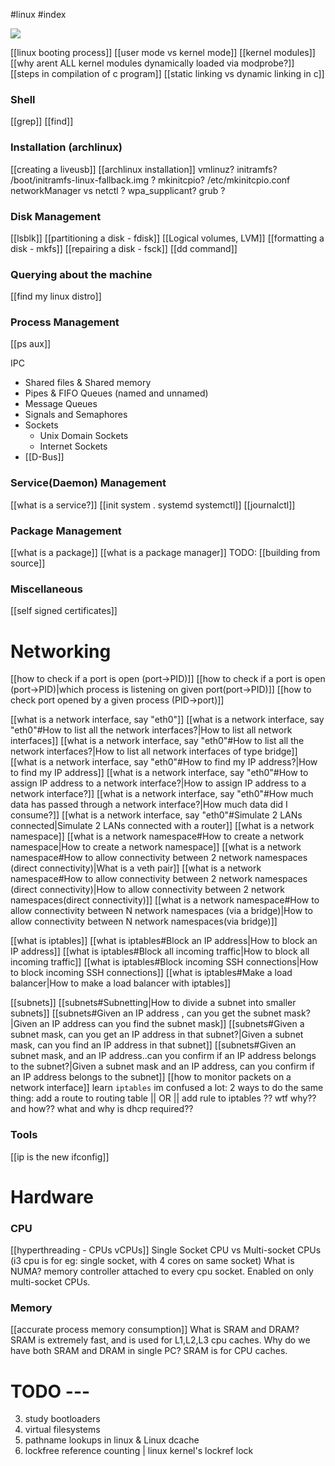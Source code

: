 #linux #index

![](linux-00.png)

[[linux booting process]]
[[user mode vs kernel mode]]
[[kernel modules]]
[[why arent ALL kernel modules dynamically loaded via modprobe?]]
[[steps in compilation of c program]]
[[static linking vs dynamic linking in c]]

### Shell
[[grep]]
[[find]]
### Installation (archlinux)
[[creating a liveusb]]
[[archlinux installation]]
vmlinuz? initramfs? /boot/initramfs-linux-fallback.img ? mkinitcpio? /etc/mkinitcpio.conf
networkManager vs netctl ? wpa_supplicant?
grub ?

### Disk Management
[[lsblk]]
[[partitioning a disk - fdisk]]    [[Logical volumes, LVM]]
[[formatting a disk - mkfs]]
[[repairing a disk - fsck]]
[[dd command]]


### Querying about the machine
[[find my linux distro]]

### Process Management
[[ps aux]]

IPC
- Shared files & Shared memory
- Pipes & FIFO Queues (named and unnamed)
- Message Queues
- Signals and Semaphores
- Sockets
	- Unix Domain Sockets
	- Internet Sockets
- [[D-Bus]]


### Service(Daemon) Management
[[what is a service?]]
[[init system . systemd systemctl]]
[[journalctl]]


### Package Management
[[what is a package]]
[[what is a package manager]]
TODO: [[building from source]]


### Miscellaneous 
[[self signed certificates]]




# Networking 

[[how to check if a port is open (port->PID)]]
[[how to check if a port is open (port->PID)|which process is listening on given port(port->PID)]]
[[how to check port opened by a given process (PID->port)]]

[[what is a network interface, say "eth0"]]
[[what is a network interface, say "eth0"#How to list all the network interfaces?|How to list all network interfaces]]
[[what is a network interface, say "eth0"#How to list all the network interfaces?|How to list all network interfaces of type bridge]]
[[what is a network interface, say "eth0"#How to find my IP address?|How to find my IP address]]
[[what is a network interface, say "eth0"#How to assign IP address to a network interface?|How to assign IP address to a network interface?]]
[[what is a network interface, say "eth0"#How much data has passed through a network interface?|How much data did I consume?]]
[[what is a network interface, say "eth0"#Simulate 2 LANs connected|Simulate 2 LANs connected with a router]]
[[what is a network namespace]]
[[what is a network namespace#How to create a network namespace|How to create a network namespace]]
[[what is a network namespace#How to allow connectivity between 2 network namespaces (direct connectivity)|What is a veth pair]]
[[what is a network namespace#How to allow connectivity between 2 network namespaces (direct connectivity)|How to allow connectivity between 2 network namespaces(direct connectivity)]]
[[what is a network namespace#How to allow connectivity between N network namespaces (via a bridge)|How to allow connectivity between N network namespaces(via bridge)]]

[[what is iptables]]
[[what is iptables#Block an IP address|How to block an IP address]]
[[what is iptables#Block all incoming traffic|How to block all incoming traffic]]
[[what is iptables#Block incoming SSH connections|How to block incoming SSH connections]]
[[what is iptables#Make a load balancer|How to make a load balancer with iptables]]

[[subnets]]
[[subnets#Subnetting|How to divide a subnet into smaller subnets]]
[[subnets#Given an IP address , can you get the subnet mask?|Given an IP address can you find the subnet mask]]
[[subnets#Given a subnet mask, can you get an IP address in that subnet?|Given a subnet mask, can you find an IP address in that subnet]]
[[subnets#Given an subnet mask, and an IP address..can you confirm if an IP address belongs to the subnet?|Given a subnet mask and an IP address, can you confirm if an IP address belongs to the subnet]]
[[how to monitor packets on a network interface]]
learn `iptables`
im confused a lot: 2 ways to do the same thing: add a route to routing table || OR || add rule to iptables  ?? wtf why?? and how??
what and why is dhcp required??
### Tools
[[ip is the new ifconfig]]


# Hardware
### CPU 
[[hyperthreading - CPUs vCPUs]]
Single Socket CPU vs Multi-socket CPUs (i3 cpu is for eg: single socket, with 4 cores on same socket)
What is NUMA? memory controller attached to every cpu socket. Enabled on only multi-socket CPUs.
### Memory 
[[accurate process memory consumption]]
What is SRAM and DRAM? SRAM is extremely fast, and is used for L1,L2,L3 cpu caches.
Why do we have both SRAM and DRAM in single PC? SRAM is for CPU caches.

# TODO ---
3. study bootloaders
4. virtual filesystems
5. pathname lookups in linux & Linux dcache
6. lockfree reference counting | linux kernel's lockref lock

